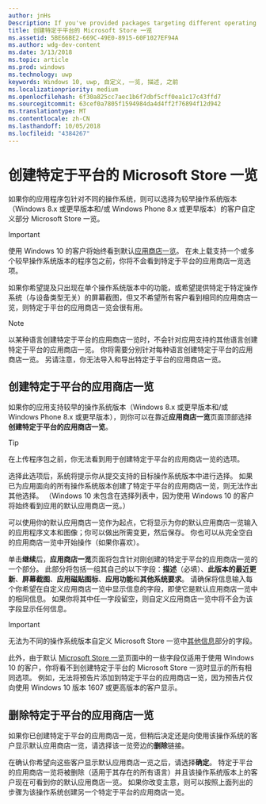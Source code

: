```yaml
---
author: jnHs
Description: If you've provided packages targeting different operating systems, you have the option to customize parts of your Store listing for different targeted operating systems.
title: 创建特定于平台的 Microsoft Store 一览
ms.assetid: 5BE66BE2-669C-49E0-8915-60F1027EF94A
ms.author: wdg-dev-content
ms.date: 3/13/2018
ms.topic: article
ms.prod: windows
ms.technology: uwp
keywords: Windows 10, uwp, 自定义, 一览, 描述, 之前
ms.localizationpriority: medium
ms.openlocfilehash: 6f30a825cc7aec1b6f7dbf5cff0ea1c17c43ffd7
ms.sourcegitcommit: 63cef0a7805f1594984da4d4ff2f76894f12d942
ms.translationtype: MT
ms.contentlocale: zh-CN
ms.lasthandoff: 10/05/2018
ms.locfileid: "4384267"
---
```

# <a name="create-platform-specific-store-listings"></a>创建特定于平台的 Microsoft Store 一览


如果你的应用程序包针对不同的操作系统，则可以选择为较早操作系统版本（Windows 8.x 或更早版本和/或 Windows Phone 8.x 或更早版本）的客户自定义部分 Microsoft Store 一览。 

> [!IMPORTANT]
> 使用 Windows 10 的客户将始终看到默认[应用商店一览](create-app-store-listings.md)。 在未上载支持一个或多个较早操作系统版本的程序包之前，你将不会看到特定于平台的应用商店一览选项。 

如果你希望提及只出现在单个操作系统版本中的功能，或希望提供特定于特定操作系统（与设备类型无关）的屏幕截图，但又不希望所有客户看到相同的应用商店一览，则特定于平台的应用商店一览会很有用。

> [!NOTE]
> 以某种语言创建特定于平台的应用商店一览时，不会针对应用支持的其他语言创建特定于平台的应用商店一览。 你将需要分别针对每种语言创建特定于平台的应用商店一览。 另请注意，你无法导入和导出特定于平台的应用商店一览。


## <a name="creating-a-platform-specific-store-listing"></a>创建特定于平台的应用商店一览

如果你的应用支持较早的操作系统版本（Windows 8.x 或更早版本和/或 Windows Phone 8.x 或更早版本），则你可以在靠近**应用商店一览**页面顶部选择**创建特定于平台的应用商店一览**。 

> [!TIP]
> 在上传程序包之前，你无法看到用于创建特定于平台的应用商店一览的选项。

选择此选项后，系统将提示你从提交支持的目标操作系统版本中进行选择。 如果已为应用面向的所有操作系统版本创建了特定于平台的应用商店一览，则无法作出其他选择。 （Windows 10 未包含在选择列表中，因为使用 Windows 10 的客户将始终看到应用的默认应用商店一览。）

可以使用你的默认应用商店一览作为起点，它将显示为你的默认应用商店一览输入的应用程序文本和图像；你可以做出所需变更，然后保存。 你也可以从完全空白的应用商店一览中开始操作（如果你喜欢）。

单击**继续**后，**应用商店一览**页面将包含针对刚创建的特定于平台的应用商店一览的一个部分。 此部分将包括一组其自己的以下字段：**描述**（必填）、**此版本的最近更新**、**屏幕截图**、**应用磁贴图标**、**应用功能**和**其他系统要求**。 请确保将信息输入每个你希望在自定义应用商店一览中显示信息的字段，即使它是默认应用商店一览中的相同信息。 如果你将其中任一字段留空，则自定义应用商店一览中将不会为该字段显示任何信息。


> [!IMPORTANT]
> 无法为不同的操作系统版本自定义 Microsoft Store 一览中[其他信息](create-app-store-listings.md#additional-information)部分的字段。
> 
> 此外，由于默认 [Microsoft Store 一览](create-app-store-listings.md)页面中的一些字段仅适用于使用 Windows 10 的客户，你将看不到创建特定于平台的 Microsoft Store 一览时显示的所有相同选项。 例如，无法将预告片添加到特定于平台的应用商店一览，因为预告片仅向使用 Windows 10 版本 1607 或更高版本的客户显示。 


## <a name="removing-a-platform-specific-store-listing"></a>删除特定于平台的应用商店一览

如果你已创建特定于平台的应用商店一览，但稍后决定还是向使用该操作系统的客户显示默认应用商店一览，请选择该一览旁边的**删除**链接。

在确认你希望向这些客户显示默认应用商店一览之后，请选择**确定**。 特定于平台的应用商店一览将被删除（适用于其存在的所有语言）并且该操作系统版本上的客户现在可看到你的默认应用商店一览。 如果你改变主意，则可以按照上面列出的步骤为该操作系统创建另一个特定于平台的应用商店一览。

 

 




